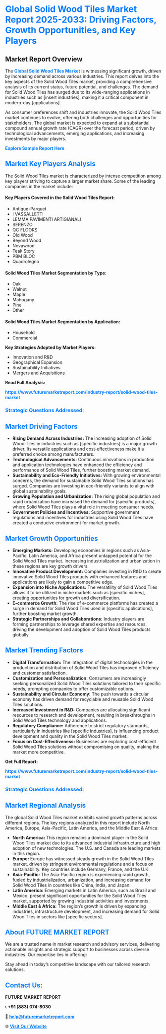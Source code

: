 <h1 style="color: #007BFF;">Global Solid Wood Tiles Market Report 2025-2033: Driving Factors, Growth Opportunities, and Key Players</h1>

<section id="overview">
<h2>Market Report Overview</h2>
<p>The <a href="https://www.futuremarketreport.com/industry-report/solid-wood-tiles-market" style="color: #007BFF; text-decoration: none;"><strong>Global Solid Wood Tiles Market</strong></a> is witnessing significant growth, driven by increasing demand across various industries. This report delves into the key aspects of the Solid Wood Tiles market, providing a comprehensive analysis of its current status, future potential, and challenges. The demand for Solid Wood Tiles has surged due to its wide-ranging applications in industries such as [insert industries], making it a critical component in modern-day [applications].</p>
<p>As consumer preferences shift and industries innovate, the Solid Wood Tiles market continues to evolve, offering both challenges and opportunities for stakeholders. The global market is expected to expand at a substantial compound annual growth rate (CAGR) over the forecast period, driven by technological advancements, emerging applications, and increasing investments by major players.</p>
</section>

<section id="overview">
<p><a href="https://www.futuremarketreport.com/request-sample/reportId=83096" style="color: #007BFF; text-decoration: none;"><strong>Explore Sample Report Here</strong></a></p>
</section>

<section id="key-players">
<h2 style="color: #007BFF;">Market Key Players Analysis</h2>
<p>The Solid Wood Tiles market is characterized by intense competition among key players striving to capture a larger market share. Some of the leading companies in the market include:</p>
<h4>Key Players Covered in the Solid Wood Tiles Report:</h4>
<ul><li>Antique-Parquet</li><li>I VASSALLETTI</li><li>LEMMA PAVIMENTI ARTIGIANALI</li><li>SERENZO</li><li>QC FLOORS</li><li>Old Wood</li><li>Beyond Wood</li><li>Novawood</li><li>Teak Story</li><li>PBM BLOC</li><li>Quadrolegno</li></ul>
<h4>Solid Wood Tiles Market Segmentation by Type:</h4>
<ul><li>Oak</li><li>Walnut</li><li>Maple</li><li>Mahogany</li><li>Pine</li><li>Other</li></ul>

<h4>Solid Wood Tiles Market Segmentation by Application:</h4>
<ul><li>Household</li><li>Commercial</li></ul>
<p><strong>Key Strategies Adopted by Market Players:</strong></p>
<ul>
<li>Innovation and R&D</li>
<li>Geographical Expansion</li>
<li>Sustainability Initiatives</li>
<li>Mergers and Acquisitions</li>
</ul>
</section>

<section>
<p><strong>Read Full Analysis: </strong></p><a href="https://www.futuremarketreport.com/industry-report/solid-wood-tiles-market" style="color: #007BFF; text-decoration: none;"><strong>https://www.futuremarketreport.com/industry-report/solid-wood-tiles-market</strong></a>
<h3 style="color: #007BFF;">Strategic Questions Addressed:</h3>
</section>

<section id="driving-factors">
<h2 style="color: #007BFF;">Market Driving Factors</h2>
<ul>
<li><strong>Rising Demand Across Industries:</strong> The increasing adoption of Solid Wood Tiles in industries such as [specific industries] is a major growth driver. Its versatile applications and cost-effectiveness make it a preferred choice among manufacturers.</li>
<li><strong>Technological Advancements:</strong> Continuous innovations in production and application technologies have enhanced the efficiency and performance of Solid Wood Tiles, further boosting market demand.</li>
<li><strong>Sustainability and Eco-Friendly Initiatives:</strong> With growing environmental concerns, the demand for sustainable Solid Wood Tiles solutions has surged. Companies are investing in eco-friendly variants to align with global sustainability goals.</li>
<li><strong>Growing Population and Urbanization:</strong> The rising global population and rapid urbanization have increased the demand for [specific products], where Solid Wood Tiles plays a vital role in meeting consumer needs.</li>
<li><strong>Government Policies and Incentives:</strong> Supportive government regulations and incentives for industries using Solid Wood Tiles have created a conducive environment for market growth.</li>
</ul>
</section>

<section id="growth-opportunities">
<h2 style="color: #007BFF;">Market Growth Opportunities</h2>
<ul>
<li><strong>Emerging Markets:</strong> Developing economies in regions such as Asia-Pacific, Latin America, and Africa present untapped potential for the Solid Wood Tiles market. Increasing industrialization and urbanization in these regions are key growth drivers.</li>
<li><strong>Innovative Product Development:</strong> Companies investing in R&D to create innovative Solid Wood Tiles products with enhanced features and applications are likely to gain a competitive edge.</li>
<li><strong>Expansion into Niche Applications:</strong> The versatility of Solid Wood Tiles allows it to be utilized in niche markets such as [specific niches], creating opportunities for growth and diversification.</li>
<li><strong>E-commerce Growth:</strong> The rise of e-commerce platforms has created a surge in demand for Solid Wood Tiles used in [specific applications], further boosting market growth.</li>
<li><strong>Strategic Partnerships and Collaborations:</strong> Industry players are forming partnerships to leverage shared expertise and resources, driving the development and adoption of Solid Wood Tiles products globally.</li>
</ul>
</section>

<section id="trending-factors">
<h2 style="color: #007BFF;">Market Trending Factors</h2>
<ul>
<li><strong>Digital Transformation:</strong> The integration of digital technologies in the production and distribution of Solid Wood Tiles has improved efficiency and customer satisfaction.</li>
<li><strong>Customization and Personalization:</strong> Consumers are increasingly seeking personalized Solid Wood Tiles solutions tailored to their specific needs, prompting companies to offer customizable options.</li>
<li><strong>Sustainability and Circular Economy:</strong> The push towards a circular economy has driven demand for recyclable and reusable Solid Wood Tiles solutions.</li>
<li><strong>Increased Investment in R&D:</strong> Companies are allocating significant resources to research and development, resulting in breakthroughs in Solid Wood Tiles technology and applications.</li>
<li><strong>Regulatory Compliance:</strong> Adherence to strict regulatory standards, particularly in industries like [specific industries], is influencing product development and quality in the Solid Wood Tiles market.</li>
<li><strong>Focus on Cost-Effectiveness:</strong> Businesses are exploring cost-efficient Solid Wood Tiles solutions without compromising on quality, making the market more competitive.</li>
</ul>
</section>

<section>
<p><strong>Get Full Report: </strong></p><a href="https://www.futuremarketreport.com/industry-report/solid-wood-tiles-market" style="color: #007BFF; text-decoration: none;"><strong>https://www.futuremarketreport.com/industry-report/solid-wood-tiles-market</strong></a>
<h3 style="color: #007BFF;">Strategic Questions Addressed:</h3>
</section>


<section id="regional-analysis">
<h2 style="color: #007BFF;">Market Regional Analysis</h2>
<p>The global Solid Wood Tiles market exhibits varied growth patterns across different regions. The key regions analyzed in this report include North America, Europe, Asia-Pacific, Latin America, and the Middle East & Africa:</p>
<ul>
<li><strong>North America:</strong> This region remains a dominant player in the Solid Wood Tiles market due to its advanced industrial infrastructure and high adoption of new technologies. The U.S. and Canada are leading markets in this region.</li>
<li><strong>Europe:</strong> Europe has witnessed steady growth in the Solid Wood Tiles market, driven by stringent environmental regulations and a focus on sustainability. Key countries include Germany, France, and the U.K.</li>
<li><strong>Asia-Pacific:</strong> The Asia-Pacific region is experiencing rapid growth, fueled by industrialization, urbanization, and increasing demand for Solid Wood Tiles in countries like China, India, and Japan.</li>
<li><strong>Latin America:</strong> Emerging markets in Latin America, such as Brazil and Mexico, present significant opportunities for the Solid Wood Tiles market, supported by growing industrial activities and investments.</li>
<li><strong>Middle East & Africa:</strong> The region’s growth is driven by expanding industries, infrastructure development, and increasing demand for Solid Wood Tiles in sectors like [specific sectors].</li>
</ul>
</section>

<footer>
<h2 style="color: #007BFF;">About FUTURE MARKET REPORT</h2>
<p>We are a trusted name in market research and advisory services, delivering actionable insights and strategic support to businesses across diverse industries. Our expertise lies in offering:</p>

<p>Stay ahead in today’s competitive landscape with our tailored research solutions.</p>

<h2 style="color: #007BFF;">Contact Us:</h2>
<p><strong>FUTURE MARKET REPORT</strong></p>
<p>📞 <strong>+91 (883) 074-8030</strong></p>
<p>📧 <strong><a href="mailto:help@futuremarketreport.com" style="color: #007BFF;">help@futuremarketreport.com</a></strong></p>
<p>🌐 <strong><a href="https://www.futuremarketreport.com/" style="color: #007BFF;">Visit Our Website</a></strong></p>
</footer>